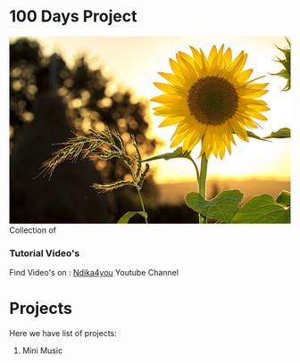 # 100 Days Project
![alt text](https://github.com/Mnadika/100-DAYS-PROJECT/blob/main/Mini%20Music/1.jpg?raw=true)
Collection of <a href="https://www.youtube.com/@nadik4you"></a>
### Tutorial Video's

Find Video's on : <a href="https://www.youtube.com/@nadik4you" target="_blank">Ndika4you</a> Youtube Channel

# Projects

Here we have list of projects:

01. Mini Music 
